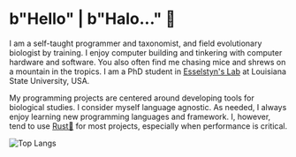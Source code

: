 # b"Hello" | b"Halo..." 👋

I am a self-taught programmer and taxonomist, and field evolutionary biologist by training. I enjoy computer building and tinkering with computer hardware and software. You also often find me chasing mice and shrews on a mountain in the tropics. I am a PhD student in [Esselstyn's Lab](https://esselstyn.github.io/) at Louisiana State University, USA.

My programming projects are centered around developing tools for biological studies. I consider myself language agnostic. As needed, I always enjoy learning new programming languages and framework. I, however, tend to use [Rust🦀](https://www.rust-lang.org/) for most projects, especially when performance is critical.

![Top Langs](https://github-readme-stats.vercel.app/api/top-langs/?username=hhandika&hide=CSS,html,Makefile,CMake&langs_count=10&theme=tokyonight&layout=compact)
